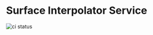 # Surface Interpolator Service

![ci status](https://github.com/arturocs/surface_interpolator/actions/workflows/rust.yml/badge.svg)
